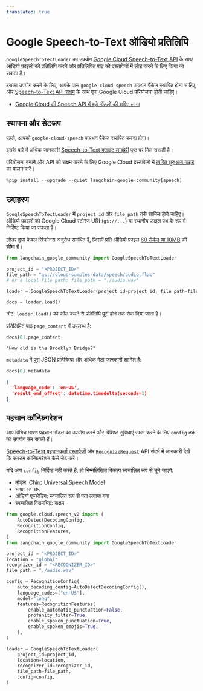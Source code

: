 ```yaml
---
translated: true
---
```


# Google Speech-to-Text ऑडियो प्रतिलिपि

`GoogleSpeechToTextLoader` का उपयोग [Google Cloud Speech-to-Text API](https://cloud.google.com/speech-to-text) के साथ ऑडियो फ़ाइलों को प्रतिलिपि करने और प्रतिलिपित पाठ को दस्तावेजों में लोड करने के लिए किया जा सकता है।

इसका उपयोग करने के लिए, आपके पास `google-cloud-speech` पायथन पैकेज स्थापित होना चाहिए, और [Speech-to-Text API सक्षम](https://cloud.google.com/speech-to-text/v2/docs/transcribe-client-libraries#before_you_begin) के साथ एक Google Cloud परियोजना होनी चाहिए।

- [Google Cloud की Speech API में बड़े मॉडलों की शक्ति लाना](https://cloud.google.com/blog/products/ai-machine-learning/bringing-power-large-models-google-clouds-speech-api)

## स्थापना और सेटअप

पहले, आपको `google-cloud-speech` पायथन पैकेज स्थापित करना होगा।

इसके बारे में अधिक जानकारी [Speech-to-Text क्लाइंट लाइब्रेरी](https://cloud.google.com/speech-to-text/v2/docs/libraries) पृष्ठ पर मिल सकती है।

परियोजना बनाने और API को सक्षम करने के लिए Google Cloud दस्तावेजों में [त्वरित शुरुआत गाइड](https://cloud.google.com/speech-to-text/v2/docs/sync-recognize) का पालन करें।

```python
%pip install --upgrade --quiet langchain-google-community[speech]
```

## उदाहरण

`GoogleSpeechToTextLoader` में `project_id` और `file_path` तर्क शामिल होने चाहिए। ऑडियो फ़ाइलों को Google Cloud स्टोरेज URI (`gs://...`) या स्थानीय फ़ाइल पथ के रूप में निर्दिष्ट किया जा सकता है।

लोडर द्वारा केवल सिंक्रोनस अनुरोध समर्थित हैं, जिसमें प्रति ऑडियो फ़ाइल [60 सेकंड या 10MB](https://cloud.google.com/speech-to-text/v2/docs/sync-recognize#:~:text=60%20seconds%20and/or%2010%20MB) की सीमा है।

```python
from langchain_google_community import GoogleSpeechToTextLoader

project_id = "<PROJECT_ID>"
file_path = "gs://cloud-samples-data/speech/audio.flac"
# or a local file path: file_path = "./audio.wav"

loader = GoogleSpeechToTextLoader(project_id=project_id, file_path=file_path)

docs = loader.load()
```

नोट: `loader.load()` को कॉल करने से प्रतिलिपि पूरी होने तक रोक दिया जाता है।

प्रतिलिपित पाठ `page_content` में उपलब्ध है:

```python
docs[0].page_content
```

```output
"How old is the Brooklyn Bridge?"
```

`metadata` में पूरा JSON प्रतिक्रिया और अधिक मेटा जानकारी शामिल है:

```python
docs[0].metadata
```

```json
{
  'language_code': 'en-US',
  'result_end_offset': datetime.timedelta(seconds=1)
}
```

## पहचान कॉन्फ़िगरेशन

आप विभिन्न भाषण पहचान मॉडल का उपयोग करने और विशिष्ट सुविधाएं सक्षम करने के लिए `config` तर्क का उपयोग कर सकते हैं।

[Speech-to-Text पहचानकर्ता दस्तावेजों](https://cloud.google.com/speech-to-text/v2/docs/recognizers) और [`RecognizeRequest`](https://cloud.google.com/python/docs/reference/speech/latest/google.cloud.speech_v2.types.RecognizeRequest) API संदर्भ में जानकारी देखें कि कस्टम कॉन्फ़िगरेशन कैसे सेट करें।

यदि आप `config` निर्दिष्ट नहीं करते हैं, तो निम्नलिखित विकल्प स्वचालित रूप से चुने जाएंगे:

- मॉडल: [Chirp Universal Speech Model](https://cloud.google.com/speech-to-text/v2/docs/chirp-model)
- भाषा: `en-US`
- ऑडियो एन्कोडिंग: स्वचालित रूप से पता लगाया गया
- स्वचालित विरामचिह्न: सक्षम

```python
from google.cloud.speech_v2 import (
    AutoDetectDecodingConfig,
    RecognitionConfig,
    RecognitionFeatures,
)
from langchain_google_community import GoogleSpeechToTextLoader

project_id = "<PROJECT_ID>"
location = "global"
recognizer_id = "<RECOGNIZER_ID>"
file_path = "./audio.wav"

config = RecognitionConfig(
    auto_decoding_config=AutoDetectDecodingConfig(),
    language_codes=["en-US"],
    model="long",
    features=RecognitionFeatures(
        enable_automatic_punctuation=False,
        profanity_filter=True,
        enable_spoken_punctuation=True,
        enable_spoken_emojis=True,
    ),
)

loader = GoogleSpeechToTextLoader(
    project_id=project_id,
    location=location,
    recognizer_id=recognizer_id,
    file_path=file_path,
    config=config,
)
```
